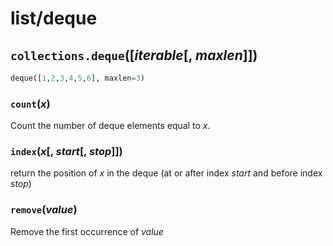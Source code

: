 # list/deque

## `collections.deque`\(\[_iterable_\[, _maxlen_\]\]\)

```python
deque([1,2,3,4,5,6], maxlen=3)
```

### `count`\(_x_\)

Count the number of deque elements equal to _x_.

### `index`\(_x_\[, _start_\[, _stop_\]\]\)

return the position of _x_ in the deque \(at or after index _start_ and before index _stop_\)

### `remove`\(_value_\)

Remove the first occurrence of _value_

